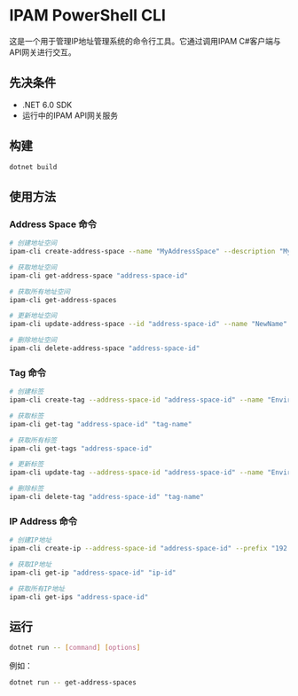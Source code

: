 # IPAM PowerShell CLI

这是一个用于管理IP地址管理系统的命令行工具。它通过调用IPAM C#客户端与API网关进行交互。

## 先决条件

- .NET 6.0 SDK
- 运行中的IPAM API网关服务

## 构建

```bash
dotnet build
```

## 使用方法

### Address Space 命令

```bash
# 创建地址空间
ipam-cli create-address-space --name "MyAddressSpace" --description "My first address space"

# 获取地址空间
ipam-cli get-address-space "address-space-id"

# 获取所有地址空间
ipam-cli get-address-spaces

# 更新地址空间
ipam-cli update-address-space --id "address-space-id" --name "NewName" --description "Updated description"

# 删除地址空间
ipam-cli delete-address-space "address-space-id"
```

### Tag 命令

```bash
# 创建标签
ipam-cli create-tag --address-space-id "address-space-id" --name "Environment" --description "Environment tag"

# 获取标签
ipam-cli get-tag "address-space-id" "tag-name"

# 获取所有标签
ipam-cli get-tags "address-space-id"

# 更新标签
ipam-cli update-tag --address-space-id "address-space-id" --name "Environment" --description "Updated environment tag"

# 删除标签
ipam-cli delete-tag "address-space-id" "tag-name"
```

### IP Address 命令

```bash
# 创建IP地址
ipam-cli create-ip --address-space-id "address-space-id" --prefix "192.168.1.0/24"

# 获取IP地址
ipam-cli get-ip "address-space-id" "ip-id"

# 获取所有IP地址
ipam-cli get-ips "address-space-id"
```

## 运行

```bash
dotnet run -- [command] [options]
```

例如：

```bash
dotnet run -- get-address-spaces
```